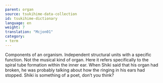 ```yaml
---
parent: organ
source: tsukihime-data-collection
id: tsukihime-dictionary
language: en
weight: 7
translation: "Mcjon01"
category:
- term
---
```


Components of an organism. Independent structural units with a specific function. Not the musical kind of organ.
Here it refers specifically to the spiral tube formation within the inner ear. When Shiki said that his organ had broken, he was probably talking about how the ringing in his ears had stopped.
Shiki is something of a poet, don’t you think?

